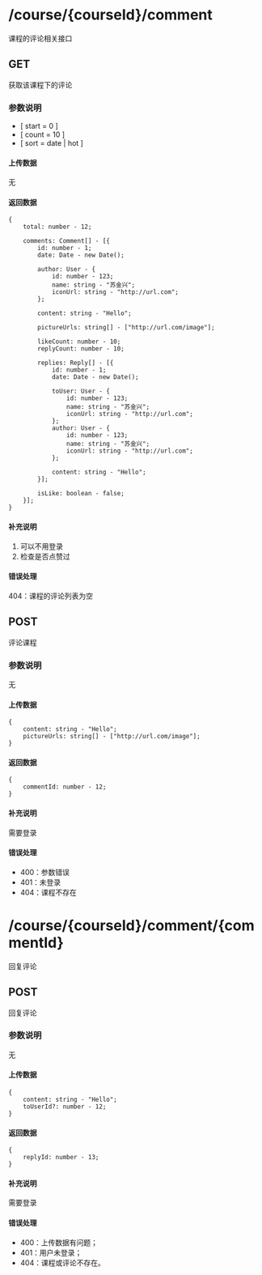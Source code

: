 # /course/{courseId}/comment
课程的评论相关接口

## GET
获取该课程下的评论

### 参数说明
* [ start = 0 ]
* [ count = 10 ]
* [ sort = date | hot ]

#### 上传数据
无

#### 返回数据
```
{
    total: number - 12;
    
    comments: Comment[] - [{
        id: number - 1;
        date: Date - new Date();
        
        author: User - {
            id: number - 123;
            name: string - "苏金兴";
            iconUrl: string - "http://url.com";
        }; 
        
        content: string - "Hello";
        
        pictureUrls: string[] - ["http://url.com/image"];
        
        likeCount: number - 10;
        replyCount: number - 10;
        
        replies: Reply[] - [{
            id: number - 1;
            date: Date - new Date();
            
            toUser: User - {
                id: number - 123;
                name: string - "苏金兴";
                iconUrl: string - "http://url.com";
            };
            author: User - {
                id: number - 123;
                name: string - "苏金兴";
                iconUrl: string - "http://url.com";
            };
            
            content: string - "Hello";
        }];
        
        isLike: boolean - false;
    }];
}
```

#### 补充说明
1. 可以不用登录
2. 检查是否点赞过

#### 错误处理
404：课程的评论列表为空


## POST
评论课程
### 参数说明
无
#### 上传数据
```
{
    content: string - "Hello";
    pictureUrls: string[] - ["http://url.com/image"];
}
```

#### 返回数据
```
{
    commentId: number - 12;   
}
```

#### 补充说明
需要登录

#### 错误处理
* 400：参数错误
* 401：未登录
* 404：课程不存在


# /course/{courseId}/comment/{commentId}
回复评论
## POST
回复评论
### 参数说明
无
#### 上传数据
```
{
    content: string - "Hello";
    toUserId?: number - 12;
}
```

#### 返回数据
```
{
    replyId: number - 13;
}
```

#### 补充说明
需要登录

#### 错误处理
* 400：上传数据有问题；
* 401：用户未登录；
* 404：课程或评论不存在。